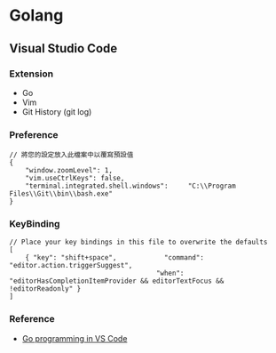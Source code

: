 # Golang

## Visual Studio Code

### Extension

* Go
* Vim
* Git History (git log)

### Preference

```
// 將您的設定放入此檔案中以覆寫預設值
{
    "window.zoomLevel": 1,
    "vim.useCtrlKeys": false,
    "terminal.integrated.shell.windows":     "C:\\Program Files\\Git\\bin\\bash.exe"
}
```

### KeyBinding

```
// Place your key bindings in this file to overwrite the defaults
[
    { "key": "shift+space",            "command": "editor.action.triggerSuggest",
                                     "when": "editorHasCompletionItemProvider && editorTextFocus && !editorReadonly" }
]
```

### Reference
* [Go programming in VS Code](https://code.visualstudio.com/docs/languages/go)